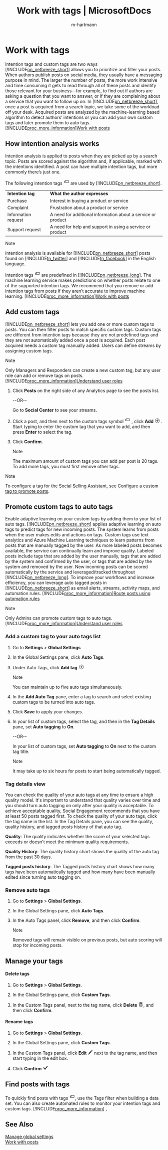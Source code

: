 ﻿---
title: "Work with tags | MicrosoftDocs"
ms.custom: ""
ms.date: "2017-02-17"
ms.reviewer: ""
ms.service: "mse"
ms.suite: ""
ms.tgt_pltfrm: ""
ms.topic: "article"
applies_to: 
  - "Social Engagement"
ms.assetid: 1cf877c0-f5a0-43fc-9bf0-1c5ef12359e1
caps.latest.revision: 27
author: "m-hartmann"
ms.author: "mhart"
manager: "sakudes"
---
# Work with tags
Intention tags and custom tags are two ways [!INCLUDE[pn_netbreeze_short](../includes/pn-netbreeze-short.md)] allows you to prioritize and filter your posts. When authors publish posts on social media, they usually have a messaging purpose in mind. The larger the number of posts, the more work intensive and time consuming it gets to read through all of these posts and identify those relevant for your business—for example, to find out if authors are asking a question that you want to answer, or if they are complaining about a service that you want to follow up on. In [!INCLUDE[pn_netbreeze_short](../includes/pn-netbreeze-short.md)], once a post is acquired from a search topic, we take some of the workload off your desk. Acquired posts are analyzed by the machine-learning based algorithm to detect authors’ intentions or you can add your own custom tags and later promote them to auto tags. [!INCLUDE[proc_more_information](../includes/proc-more-information.md)][Work with posts](../social-engagement/work-with-posts.md)  
  
<a name="intention_analysis"></a>   
## How intention analysis works  
 Intention analysis is applied to posts when they are picked up by a search topic. Posts are scored against the algorithm and, if applicable, marked with the intentions identified. A post can have multiple intention tags, but more commonly there’s just one.  
  
 The following intention tags ![Tag symbol in Social Engagement](../social-engagement/media/tag-symbol.png "Tag symbol in Social Engagement") are used by [!INCLUDE[pn_netbreeze_short](../includes/pn-netbreeze-short.md)].  
  
|||  
|-|-|  
|**Intention tag**|**What the author expresses**|  
|Purchase|Interest in buying a product or service|  
|Complaint|Frustration about a product or service|  
|Information request|A need for additional information about a service or product|  
|Support request|A need for help and support in using a service or product|  
  
> [!NOTE]
>  Intention analysis is available for [!INCLUDE[pn_netbreeze_short](../includes/pn-netbreeze-short.md)] posts found on [!INCLUDE[tn_twitter](../includes/tn-twitter.md)] and [!INCLUDE[tn_facebook](../includes/tn-facebook.md)] in the English language.  
  
 Intention tags ![Tag symbol in Social Engagement](../social-engagement/media/tag-symbol.png "Tag symbol in Social Engagement") are predefined in [!INCLUDE[pn_netbreeze_long](../includes/pn-netbreeze-long.md)]. The machine learning service makes predictions on whether posts relate to one of the supported intention tags. We recommend that you remove or add intention tags from posts if they aren’t accurate to improve machine learning. [!INCLUDE[proc_more_information](../includes/proc-more-information.md)][Work with posts](../social-engagement/work-with-posts.md)  
  
<a name="add_custom"></a>   
## Add custom tags  
 [!INCLUDE[pn_netbreeze_short](../includes/pn-netbreeze-short.md)] lets you add one or more custom tags to posts. You can then filter posts to match specific custom tags. Custom tags are different from intention tags because they are not predefined tags and they are not automatically added once a post is acquired. Each post acquired needs a custom tag manually added. Users can define streams by assigning custom tags.  
  
> [!NOTE]
>  Only Managers and Responders can create a new custom tag, but any user role can add or remove tags on posts. [!INCLUDE[proc_more_information](../includes/proc-more-information.md)][Understand user roles](../social-engagement/user-roles.md)  
  
1.  Click **Posts** on the right side of any Analytics page to see the posts list.  
  
     --OR--  
  
     Go to **Social Center** to see your streams.  
  
2.  Click a post, and then next to the custom tags symbol ![Tag symbol in Social Engagement](../social-engagement/media/tag-symbol.png "Tag symbol in Social Engagement") , click **Add** ![Add button](../social-engagement/media/add-icon.png "Add button") . Start typing to enter the custom tag that you want to add,  and then press **Enter** to select the tag.  
  
3.  Click **Confirm**.  
  
    > [!NOTE]
    >  The maximum amount of custom tags you can add per post is 20 tags. To add more tags, you must first remove other tags.  
  
> [!NOTE]
>  To configure a tag for the Social Selling Assistant, see [Configure a custom tag to promote posts](../social-engagement/configure-social-selling-assistant.md#promotePost).  
  
<a name="promote_customtags"></a>   
## Promote custom tags to auto tags  
 Enable adaptive learning on your custom tags by adding them to your list of auto tags. [!INCLUDE[pn_netbreeze_short](../includes/pn-netbreeze-short.md)] applies adaptive learning on auto tags to predict tags for new incoming posts.  The system learns from posts when the user makes edits and actions on tags.  Custom tags use text analytics and Azure Machine Learning techniques to learn patterns from posts that are manually tagged by the user. As more labeled posts becomes available, the service can continually learn and improve quality. Labeled posts  include tags that are added by the user manually, tags that are added by the system and confirmed by the user, or tags that are added by the system and removed by the user. New incoming posts can be scored automatically by the service and leveraged/tracked throughout [!INCLUDE[pn_netbreeze_long](../includes/pn-netbreeze-long.md)]. To improve your workflows and increase efficiency, you can leverage auto tagged posts in [!INCLUDE[pn_netbreeze_short](../includes/pn-netbreeze-short.md)] as email alerts, streams, activity maps, and automation rules. [!INCLUDE[proc_more_information](../includes/proc-more-information.md)][Route posts using automation rules](../social-engagement/automation-rules.md)  
  
> [!NOTE]
>  Only Admins can promote custom tags to auto tags. [!INCLUDE[proc_more_information](../includes/proc-more-information.md)][Understand user roles](../social-engagement/user-roles.md)  
  
### Add a custom tag to your auto tags list  
  
1.  Go to **Settings** > **Global Settings**  
  
2.  In the Global Settings pane, click **Auto Tags**.  
  
3.  Under Auto Tags, click **Add tag** ![Add button](../social-engagement/media/add-icon.png "Add button")  
  
    > [!NOTE]
    >  You can maintain up to five auto tags simultaneously.  
  
4.  In the **Add Auto Tag** pane, enter a tag to search and select existing custom tags to be turned into auto tags.  
  
5.  Click **Save** to apply your changes.  
  
6.  In your list of custom tags, select the tag, and then in the **Tag Details** pane, set **Auto tagging** to **On**.  
  
     --OR--  
  
     In your list of custom tags, set **Auto tagging** to **On** next to the custom tag title.  
  
    > [!NOTE]
    >  It may take up to six hours for posts to start being automatically tagged.  
  
### Tag details view  
 You can check the quality of your auto tags at any time to ensure a high quality model. It's important to understand that quality varies over time and you should turn auto tagging  on only after your quality is acceptable. To achieve acceptable quality, Social Engagement recommends that you have at least 50 posts tagged first.     To check the quality of your auto tags, click the tag name in the list. In the Tag Details pane, you can see the quality, quality history, and tagged posts history of that auto tag.  
  
 **Quality**: The quality indicates whether the score of your selected tags exceeds or doesn't meet the minimum quality requirements.  
  
 **Quality History**: The quality history chart shows the quality of the auto tag from the past 30 days.  
  
 **Tagged posts history**: The Tagged posts history chart shows how many tags have been automatically tagged and how many have been manually edited since turning auto tagging on.  
  
### Remove auto tags  
  
1.  Go to **Settings** > **Global Settings**.  
  
2.  In the Global Settings pane, click **Auto Tags**.  
  
3.  In the Auto Tags panel, click **Remove**, and then click **Confirm**.  
  
    > [!NOTE]
    >  Removed tags will remain visible on previous posts, but auto scoring will stop for incoming posts.  
  
## Manage your tags  
  
#### Delete tags  
  
1.  Go to **Settings** > **Global Settings**.  
  
2.  In the Global Settings pane, click **Custom Tags**.  
  
3.  In the Custom Tags panel, next to the tag name, click **Delete** ![Delete button](../social-engagement/media/trashbin-icon.png "Delete button"), and then click **Confirm**.  
  
#### Rename tags  
  
1.  Go to **Settings** > **Global Settings**.  
  
2.  In the Global Settings pane, click **Custom Tags**.  
  
3.  In the Custom Tags panel, click **Edit** ![Edit button](../social-engagement/media/edit-icon.png "Edit button") next to the tag name, and then start typing in the edit box.  
  
4.  Click **Confirm** ![Apply button](../social-engagement/media/check-icon.png "Apply button")  
  
## Find posts with  tags  
 To quickly find posts with tags ![Tag symbol in Social Engagement](../social-engagement/media/tag-symbol.png "Tag symbol in Social Engagement"), use the  Tags filter when building a data set. You can also create automated rules to monitor your intention tags and custom tags. [!INCLUDE[proc_more_information](../includes/proc-more-information.md)][](../social-engagement/use-filters.md "Use filters to see relevant data") , [](../social-engagement/automation-rules.md "Route posts using automation rules")  
  
## See Also  
 [Manage global settings](../social-engagement/manage-global-settings.md)   
 [Work with posts](../social-engagement/work-with-posts.md)